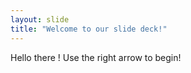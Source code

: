 ```yaml
---
layout: slide
title: "Welcome to our slide deck!"
---
```

Hello there ! 
Use the right arrow to begin!
